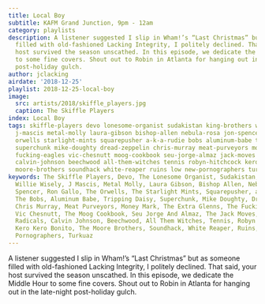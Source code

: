 ```yaml
---
title: Local Boy
subtitle: KAFM Grand Junction, 9pm - 12am
category: playlists
description: A listener suggested I slip in Wham!’s “Last Christmas” but as someone
  filled with old-fashioned Lacking Integrity, I politely declined. That said, your
  host survived the season unscathed. In this episode, we dedicate the Middle Hour
  to some fine covers. Shout out to Robin in Atlanta for hanging out in the late-night
  post-holiday gulch.
author: jclacking
airdate: '2018-12-25'
playlist: 2018-12-25-local-boy
image:
  src: artists/2018/skiffle_players.jpg
  caption: The Skiffle Players
index: Local Boy
tags: skiffle-players devo lonesome-organist sudakistan king-brothers willie-wisely
  j-mascis metal-molly laura-gibson bishop-allen nebula-rosa jon-spencer ron-gallo
  orwells starlight-mints squarepusher a-k-a-rudie bobs aluminum-babe tripping-daisy
  superchunk mike-doughty dread-zeppelin chris-murray meat-purveyors money-mark extra-glenns
  fucking-eagles vic-chesnutt moog-cookbook seu-jorge-almaz jack-moves xtc free-radicals
  calvin-johnson beechwood all-them-witches tennis robyn-hitchcock kero-kero-bonito
  moore-brothers soundhack white-reaper ruins low new-pornographers turkuaz
keywords: The Skiffle Players, Devo, The Lonesome Organist, Sudakistan, King Brothers,
  Willie Wisely, J Mascis, Metal Molly, Laura Gibson, Bishop Allen, Nebula Rosa, Jon
  Spencer, Ron Gallo, The Orwells, The Starlight Mints, Squarepusher, a.k.a:RUDIE,
  The Bobs, Aluminum Babe, Tripping Daisy, Superchunk, Mike Doughty, Dread Zeppelin,
  Chris Murray, Meat Purveyors, Money Mark, The Extra Glenns, The Fucking Eagles,
  Vic Chesnutt, The Moog Cookbook, Seu Jorge And Almaz, The Jack Moves, XTC, Free
  Radicals, Calvin Johnson, Beechwood, All Them Witches, Tennis, Robyn Hitchcock,
  Kero Kero Bonito, The Moore Brothers, Soundhack, White Reaper, Ruins, Low, The New
  Pornographers, Turkuaz
---
```

A listener suggested I slip in Wham!’s “Last Christmas” but as someone filled with old-fashioned Lacking Integrity, I politely declined. That said, your host survived the season unscathed. In this episode, we dedicate the Middle Hour to some fine covers. Shout out to Robin in Atlanta for hanging out in the late-night post-holiday gulch.

